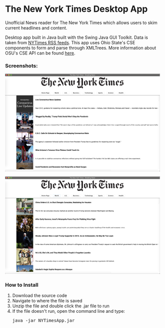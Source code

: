 # The New York Times Desktop App

Unofficial News reader for The New York Times which allows users to skim current headlines and content.

Desktop app built in Java built with the Swing Java GUI Toolkit.
Data is taken from [NYTimes RSS feeds](https://archive.nytimes.com/www.nytimes.com/services/xml/rss/index.html).
This app uses Ohio State's CSE components to form and parse through XMLTrees.
More information about OSU's CSE API can be found [here](http://web.cse.ohio-state.edu/software/common/doc/).

### Screenshots:
![Screenshot1](res/NYTimesHome.png)

![Screenshot2](res/NYTimesWorld.png)

### How to Install
<ol>
<li>Download the source code</li>
<li>Navigate to where the file is saved</li>
<li>Unzip the file and double click the .jar file to run</li>
<li>If the file doesn't run, open the command line and type: <pre>java -jar NYTimesApp.jar</pre></li>
</ol>